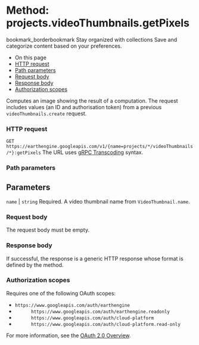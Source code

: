  
#  Method: projects.videoThumbnails.getPixels 
bookmark_borderbookmark Stay organized with collections  Save and categorize content based on your preferences.
  * On this page
  * [HTTP request](https://developers.google.com/earth-engine/reference/rest/v1/projects.videoThumbnails/getPixels#http-request)
  * [Path parameters](https://developers.google.com/earth-engine/reference/rest/v1/projects.videoThumbnails/getPixels#path-parameters)
  * [Request body](https://developers.google.com/earth-engine/reference/rest/v1/projects.videoThumbnails/getPixels#request-body)
  * [Response body](https://developers.google.com/earth-engine/reference/rest/v1/projects.videoThumbnails/getPixels#response-body)
  * [Authorization scopes](https://developers.google.com/earth-engine/reference/rest/v1/projects.videoThumbnails/getPixels#authorization-scopes)


Computes an image showing the result of a computation. The request includes values (an ID and authorisation token) from a previous `videoThumbnails.create` request.
### HTTP request
`GET https://earthengine.googleapis.com/v1/{name=projects/*/videoThumbnails/*}:getPixels`
The URL uses [gRPC Transcoding](https://google.aip.dev/127) syntax.
### Path parameters
Parameters  
---  
`name` |  `string` Required. A video thumbnail name from `VideoThumbnail.name`.  
### Request body
The request body must be empty.
### Response body
If successful, the response is a generic HTTP response whose format is defined by the method.
### Authorization scopes
Requires one of the following OAuth scopes:
  * `https://www.googleapis.com/auth/earthengine`
  * `      https://www.googleapis.com/auth/earthengine.readonly`
  * `      https://www.googleapis.com/auth/cloud-platform`
  * `      https://www.googleapis.com/auth/cloud-platform.read-only`


For more information, see the [OAuth 2.0 Overview](https://developers.google.com/identity/protocols/OAuth2).
